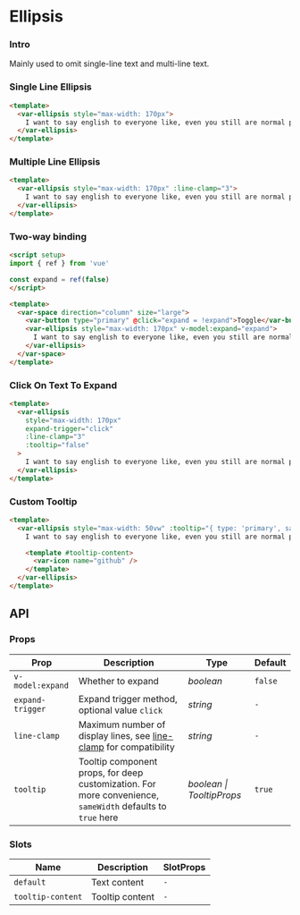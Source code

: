 # Ellipsis

### Intro

Mainly used to omit single-line text and multi-line text.

### Single Line Ellipsis

```html
<template>
  <var-ellipsis style="max-width: 170px">
    I want to say english to everyone like, even you still are normal people, you still can work a world champion and no one trust you!
  </var-ellipsis>
</template>
```

### Multiple Line Ellipsis

```html
<template>
  <var-ellipsis style="max-width: 170px" :line-clamp="3">
    I want to say english to everyone like, even you still are normal people, you still can work a world champion and no one trust you!
  </var-ellipsis>
</template>
```

### Two-way binding

```html
<script setup>
import { ref } from 'vue'

const expand = ref(false)
</script>

<template>
  <var-space direction="column" size="large">
    <var-button type="primary" @click="expand = !expand">Toggle</var-button>
    <var-ellipsis style="max-width: 170px" v-model:expand="expand">
      I want to say english to everyone like, even you still are normal people, you still can work a world champion and no one trust you!
    </var-ellipsis>
  </var-space>
</template>
```

### Click On Text To Expand

```html
<template>
  <var-ellipsis 
    style="max-width: 170px" 
    expand-trigger="click" 
    :line-clamp="3" 
    :tooltip="false"
  >
    I want to say english to everyone like, even you still are normal people, you still can work a world champion and no one trust you!
  </var-ellipsis>
</template>
```

### Custom Tooltip

```html
<template>
  <var-ellipsis style="max-width: 50vw" :tooltip="{ type: 'primary', sameWidth: false }">
    I want to say english to everyone like, even you still are normal people, you still can work a world champion and no one trust you!

    <template #tooltip-content>
      <var-icon name="github" />
    </template>
  </var-ellipsis>
</template>
```

## API

### Props

| Prop   | Description  | Type  | Default  |
| ----- | ------ | ---- | ---- |
| `v-model:expand` | Whether to expand | _boolean_  | `false` |
| `expand-trigger` | Expand trigger method, optional value `click` | _string_ | `-` |
| `line-clamp` | Maximum number of display lines, see [line-clamp](https://caniuse.com/?search=line-clamp) for compatibility | _string_ | `-` |
| `tooltip` | Tooltip component props, for deep customization. For more convenience, `sameWidth` defaults to `true` here | _boolean \| TooltipProps_ | `true` |

### Slots

| Name | Description | SlotProps |
| --- | --- | --- |
| `default` | Text content | `-` |
| `tooltip-content` | Tooltip content | `-` |